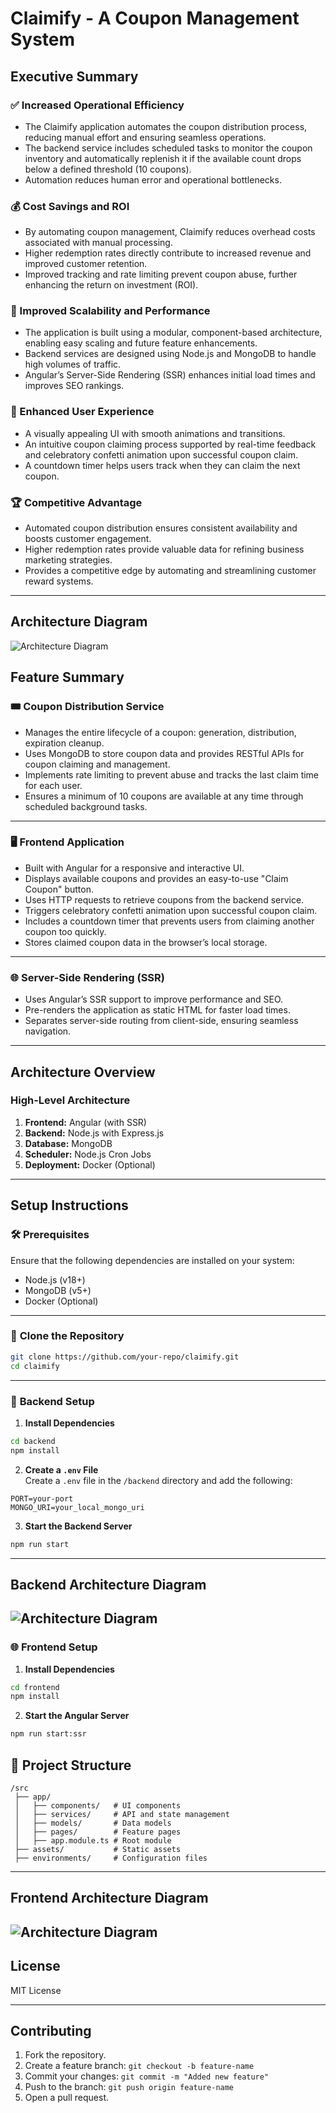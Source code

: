 
# **Claimify - A Coupon Management System**  

## **Executive Summary**  

### ✅ Increased Operational Efficiency  
- The Claimify application automates the coupon distribution process, reducing manual effort and ensuring seamless operations.  
- The backend service includes scheduled tasks to monitor the coupon inventory and automatically replenish it if the available count drops below a defined threshold (10 coupons).  
- Automation reduces human error and operational bottlenecks.  

### 💰 Cost Savings and ROI  
- By automating coupon management, Claimify reduces overhead costs associated with manual processing.  
- Higher redemption rates directly contribute to increased revenue and improved customer retention.  
- Improved tracking and rate limiting prevent coupon abuse, further enhancing the return on investment (ROI).  

### 🚀 Improved Scalability and Performance  
- The application is built using a modular, component-based architecture, enabling easy scaling and future feature enhancements.  
- Backend services are designed using Node.js and MongoDB to handle high volumes of traffic.  
- Angular’s Server-Side Rendering (SSR) enhances initial load times and improves SEO rankings.  

### 🎯 Enhanced User Experience  
- A visually appealing UI with smooth animations and transitions.  
- An intuitive coupon claiming process supported by real-time feedback and celebratory confetti animation upon successful coupon claim.  
- A countdown timer helps users track when they can claim the next coupon.  

### 🏆 Competitive Advantage  
- Automated coupon distribution ensures consistent availability and boosts customer engagement.  
- Higher redemption rates provide valuable data for refining business marketing strategies.  
- Provides a competitive edge by automating and streamlining customer reward systems.  

---

## Architecture Diagram

![Architecture Diagram](architecture.png)

## **Feature Summary**  

### 🎟️ **Coupon Distribution Service**  
- Manages the entire lifecycle of a coupon: generation, distribution, expiration cleanup.  
- Uses MongoDB to store coupon data and provides RESTful APIs for coupon claiming and management.  
- Implements rate limiting to prevent abuse and tracks the last claim time for each user.  
- Ensures a minimum of 10 coupons are available at any time through scheduled background tasks.  

---

### 🖥️ **Frontend Application**  
- Built with Angular for a responsive and interactive UI.  
- Displays available coupons and provides an easy-to-use "Claim Coupon" button.  
- Uses HTTP requests to retrieve coupons from the backend service.  
- Triggers celebratory confetti animation upon successful coupon claim.  
- Includes a countdown timer that prevents users from claiming another coupon too quickly.  
- Stores claimed coupon data in the browser’s local storage.  

---

### 🌐 **Server-Side Rendering (SSR)**  
- Uses Angular’s SSR support to improve performance and SEO.  
- Pre-renders the application as static HTML for faster load times.  
- Separates server-side routing from client-side, ensuring seamless navigation.  

---

## **Architecture Overview**  
### **High-Level Architecture**  
1. **Frontend:** Angular (with SSR)  
2. **Backend:** Node.js with Express.js  
3. **Database:** MongoDB  
4. **Scheduler:** Node.js Cron Jobs  
5. **Deployment:** Docker (Optional)  

---

## **Setup Instructions**  

### 🛠️ **Prerequisites**  
Ensure that the following dependencies are installed on your system:  
- Node.js (v18+)  
- MongoDB (v5+)  
- Docker (Optional)  

---

### 📂 **Clone the Repository**  
```bash
git clone https://github.com/your-repo/claimify.git
cd claimify
```

---

### 🚀 **Backend Setup**  

1. **Install Dependencies**  
```bash
cd backend
npm install
```

2. **Create a `.env` File**  
Create a `.env` file in the `/backend` directory and add the following:  
```env
PORT=your-port
MONGO_URI=your_local_mongo_uri
```

3. **Start the Backend Server**  
```bash
npm run start
```
---
## Backend Architecture Diagram

![Architecture Diagram](backend.png)
---
### 🌐 **Frontend Setup**  

1. **Install Dependencies**  
```bash
cd frontend
npm install
```

2. **Start the Angular Server**  
```bash
npm run start:ssr
```

## 📁 Project Structure  
```
/src
 ├── app/
 │   ├── components/   # UI components
 │   ├── services/     # API and state management
 │   ├── models/       # Data models
 │   ├── pages/        # Feature pages
 │   ├── app.module.ts # Root module
 ├── assets/           # Static assets
 ├── environments/     # Configuration files
```
---
## Frontend Architecture Diagram

![Architecture Diagram](frontend.png)
---

## **License**  
MIT License  

---
## Contributing
1. Fork the repository.
2. Create a feature branch: `git checkout -b feature-name`
3. Commit your changes: `git commit -m "Added new feature"`
4. Push to the branch: `git push origin feature-name`
5. Open a pull request.


